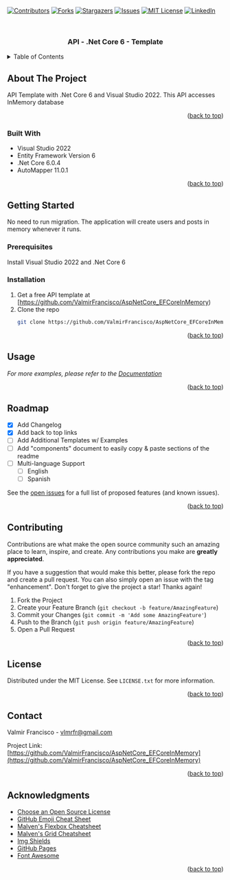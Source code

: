 <div id="top"></div>
<!--
*** Thanks for checking out the Best-README-Template. If you have a suggestion
*** that would make this better, please fork the repo and create a pull request
*** or simply open an issue with the tag "enhancement".
*** Don't forget to give the project a star!
*** Thanks again! Now go create something AMAZING! :D
-->



<!-- PROJECT SHIELDS -->
<!--
*** I'm using markdown "reference style" links for readability.
*** Reference links are enclosed in brackets [ ] instead of parentheses ( ).
*** See the bottom of this document for the declaration of the reference variables
*** for contributors-url, forks-url, etc. This is an optional, concise syntax you may use.
*** https://www.markdownguide.org/basic-syntax/#reference-style-links
-->
[![Contributors][contributors-shield]][contributors-url]
[![Forks][forks-shield]][forks-url]
[![Stargazers][stars-shield]][stars-url]
[![Issues][issues-shield]][issues-url]
[![MIT License][license-shield]][license-url]
[![LinkedIn][linkedin-shield]][linkedin-url]



<!-- PROJECT LOGO -->
<br />
<div align="center">

  <h3 align="center">API - .Net Core 6 - Template</h3>

</div>



<!-- TABLE OF CONTENTS -->
<details>
  <summary>Table of Contents</summary>
  <ol>
    <li>
      <a href="#about-the-project">About The Project</a>
      <ul>
        <li><a href="#built-with">Built With</a></li>
      </ul>
    </li>
    <li>
      <a href="#getting-started">Getting Started</a>
      <ul>
        <li><a href="#prerequisites">Prerequisites</a></li>
        <li><a href="#installation">Installation</a></li>
      </ul>
    </li>
    <li><a href="#usage">Usage</a></li>
    <li><a href="#roadmap">Roadmap</a></li>
    <li><a href="#contributing">Contributing</a></li>
    <li><a href="#license">License</a></li>
    <li><a href="#contact">Contact</a></li>
    <li><a href="#acknowledgments">Acknowledgments</a></li>
  </ol>
</details>



<!-- ABOUT THE PROJECT -->
## About The Project

API Template with .Net Core 6 and Visual Studio 2022.
This API accesses InMemory database

<p align="right">(<a href="#top">back to top</a>)</p>



### Built With

* Visual Studio 2022
* Entity Framework Version 6
* .Net Core 6.0.4
* AutoMapper 11.0.1

<p align="right">(<a href="#top">back to top</a>)</p>



<!-- GETTING STARTED -->
## Getting Started

No need to run migration. The application will create users and posts in memory whenever it runs.

### Prerequisites

Install Visual Studio 2022 and .Net Core 6

### Installation

1. Get a free API template at [https://github.com/ValmirFrancisco/AspNetCore_EFCoreInMemory)
2. Clone the repo
   ```sh
   git clone https://github.com/ValmirFrancisco/AspNetCore_EFCoreInMemory.git
   ```

<p align="right">(<a href="#top">back to top</a>)</p>



<!-- USAGE EXAMPLES -->
## Usage

_For more examples, please refer to the [Documentation](https://github.com/ValmirFrancisco/AspNetCore_EFCoreInMemory)_

<p align="right">(<a href="#top">back to top</a>)</p>



<!-- ROADMAP -->
## Roadmap

- [x] Add Changelog
- [x] Add back to top links
- [ ] Add Additional Templates w/ Examples
- [ ] Add "components" document to easily copy & paste sections of the readme
- [ ] Multi-language Support
    - [ ] English
    - [ ] Spanish

See the [open issues](https://github.com/ValmirFrancisco/AspNetCore_EFCoreInMemory/issues) for a full list of proposed features (and known issues).

<p align="right">(<a href="#top">back to top</a>)</p>



<!-- CONTRIBUTING -->
## Contributing

Contributions are what make the open source community such an amazing place to learn, inspire, and create. Any contributions you make are **greatly appreciated**.

If you have a suggestion that would make this better, please fork the repo and create a pull request. You can also simply open an issue with the tag "enhancement".
Don't forget to give the project a star! Thanks again!

1. Fork the Project
2. Create your Feature Branch (`git checkout -b feature/AmazingFeature`)
3. Commit your Changes (`git commit -m 'Add some AmazingFeature'`)
4. Push to the Branch (`git push origin feature/AmazingFeature`)
5. Open a Pull Request

<p align="right">(<a href="#top">back to top</a>)</p>



<!-- LICENSE -->
## License

Distributed under the MIT License. See `LICENSE.txt` for more information.

<p align="right">(<a href="#top">back to top</a>)</p>



<!-- CONTACT -->
## Contact

Valmir Francisco - vlmrfr@gmail.com

Project Link: [https://github.com/ValmirFrancisco/AspNetCore_EFCoreInMemory](https://github.com/ValmirFrancisco/AspNetCore_EFCoreInMemory)

<p align="right">(<a href="#top">back to top</a>)</p>



<!-- ACKNOWLEDGMENTS -->
## Acknowledgments

* [Choose an Open Source License](https://choosealicense.com)
* [GitHub Emoji Cheat Sheet](https://www.webpagefx.com/tools/emoji-cheat-sheet)
* [Malven's Flexbox Cheatsheet](https://flexbox.malven.co/)
* [Malven's Grid Cheatsheet](https://grid.malven.co/)
* [Img Shields](https://shields.io)
* [GitHub Pages](https://pages.github.com)
* [Font Awesome](https://fontawesome.com)

<p align="right">(<a href="#top">back to top</a>)</p>



<!-- MARKDOWN LINKS & IMAGES -->
<!-- https://www.markdownguide.org/basic-syntax/#reference-style-links -->
[contributors-shield]: https://img.shields.io/github/contributors/ValmirFrancisco/AspNetCore_EFCoreInMemory.svg?style=for-the-badge
[contributors-url]: https://github.com/ValmirFrancisco/AspNetCore_EFCoreInMemory/graphs/contributors
[forks-shield]: https://img.shields.io/github/forks/ValmirFrancisco/AspNetCore_EFCoreInMemory.svg?style=for-the-badge
[forks-url]: https://github.com/ValmirFrancisco/AspNetCore_EFCoreInMemory/network/members
[stars-shield]: https://img.shields.io/github/stars/ValmirFrancisco/AspNetCore_EFCoreInMemory.svg?style=for-the-badge
[stars-url]: https://github.com/ValmirFrancisco/AspNetCore_EFCoreInMemory/stargazers
[issues-shield]: https://img.shields.io/github/issues/ValmirFrancisco/AspNetCore_EFCoreInMemory.svg?style=for-the-badge
[issues-url]: https://github.com/ValmirFrancisco/AspNetCore_EFCoreInMemory/issues
[license-shield]: https://img.shields.io/github/license/ValmirFrancisco/AspNetCore_EFCoreInMemory.svg?style=for-the-badge
[license-url]: https://github.com/ValmirFrancisco/AspNetCore_EFCoreInMemory/blob/main/License.txt
[linkedin-shield]: https://img.shields.io/badge/-LinkedIn-black.svg?style=for-the-badge&logo=linkedin&colorB=555
[linkedin-url]: https://www.linkedin.com/in/valmir-francisco-b7a9a455/
[product-screenshot]: images/screenshot.png
